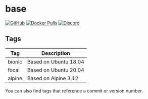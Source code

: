 # base

[![GitHub](https://img.shields.io/badge/source-github-lightgrey)](https://github.com/hotio/docker-base)
[![Docker Pulls](https://img.shields.io/docker/pulls/hotio/base)](https://hub.docker.com/r/hotio/base)
[![Discord](https://img.shields.io/discord/610068305893523457?color=738ad6&label=discord&logo=discord&logoColor=white)](https://discord.gg/3SnkuKp)

## Tags

| Tag      | Description           |
| ---------|-----------------------|
| bionic   | Based on Ubuntu 18.04 |
| focal    | Based on Ubuntu 20.04 |
| alpine   | Based on Alpine 3.12  |

You can also find tags that reference a commit or version number.

